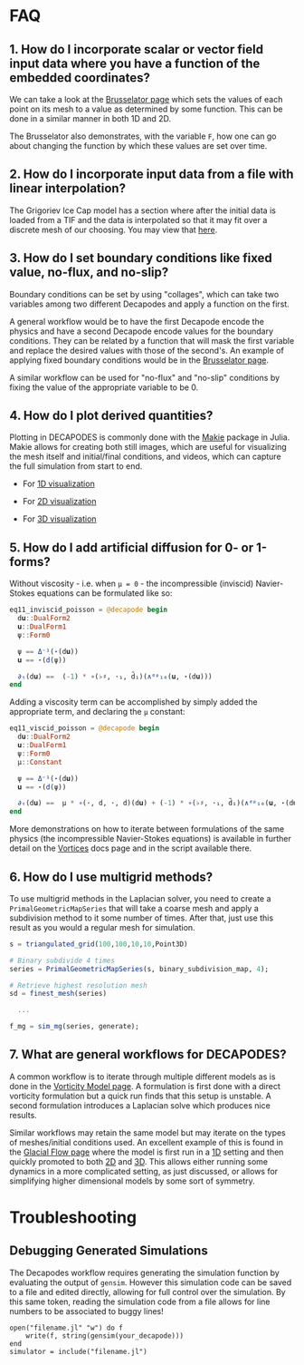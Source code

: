 # FAQ

## 1. How do I incorporate scalar or vector field input data where you have a function of the embedded coordinates?

We can take a look at the [Brusselator page](../brussel/brussel.md#initial-data) which sets the values of each point on its mesh to a value as determined by some function. This can be done in a similar manner in both 1D and 2D. 

The Brusselator also demonstrates, with the variable `F`, how one can go about changing the function by which these values are set over time.

## 2. How do I incorporate input data from a file with linear interpolation?

The Grigoriev Ice Cap model has a section where after the initial data is loaded from a TIF and the data is interpolated so that it may fit over a discrete mesh of our choosing. You may view that [here](../grigoriev/grigoriev.md#loading-a-scientific-dataset).

## 3. How do I set boundary conditions like fixed value, no-flux, and no-slip?

Boundary conditions can be set by using "collages", which can take two variables among two different Decapodes and apply a function on the first. 

A general workflow would be to have the first Decapode encode the physics and have a second Decapode encode values for the boundary conditions. They can be related by a function that will mask the first variable and replace the desired values with those of the second's. An example of applying fixed boundary conditions would be in the [Brusselator page](../brussel/brussel.md#boundary-conditions).

A similar workflow can be used for "no-flux" and "no-slip" conditions by fixing the value of the appropriate variable to be 0. 

## 4. How do I plot derived quantities?

Plotting in DECAPODES is commonly done with the [Makie](https://github.com/MakieOrg/Makie.jl) package in Julia. Makie allows for creating both still images, which are useful for visualizing the mesh itself and initial/final conditions, and videos, which can capture the full simulation from start to end.

- For [1D visualization](../ice_dynamics/ice_dynamics.md#visualize)

- For [2D visualization](../ice_dynamics/ice_dynamics.md#visualize-2d)

- For [3D visualization](../ice_dynamics/ice_dynamics.md#2-manifold-in-3d)


## 5. How do I add artificial diffusion for 0- or 1-forms?

Without viscosity - i.e. when ``μ = 0`` - the incompressible (inviscid) Navier-Stokes equations can be formulated like so:

```julia
eq11_inviscid_poisson = @decapode begin
  d𝐮::DualForm2
  𝐮::DualForm1
  ψ::Form0

  ψ == Δ⁻¹(⋆(d𝐮))
  𝐮 == ⋆(d(ψ))

  ∂ₜ(d𝐮) ==  (-1) * ∘(♭♯, ⋆₁, d̃₁)(∧ᵈᵖ₁₀(𝐮, ⋆(d𝐮)))
end
```

Adding a viscosity term can be accomplished by simply added the appropriate term, and declaring the ``μ`` constant:

```julia
eq11_viscid_poisson = @decapode begin
  d𝐮::DualForm2
  𝐮::DualForm1
  ψ::Form0
  μ::Constant

  ψ == Δ⁻¹(⋆(d𝐮))
  𝐮 == ⋆(d(ψ))

  ∂ₜ(d𝐮) ==  μ * ∘(⋆, d, ⋆, d)(d𝐮) + (-1) * ∘(♭♯, ⋆₁, d̃₁)(∧ᵈᵖ₁₀(𝐮, ⋆(d𝐮)))
end
```

More demonstrations on how to iterate between formulations of the same physics (the incompressible Navier-Stokes equations) is available in further detail on the [Vortices](../navier_stokes/ns.md) docs page and in the script available there.

## 6. How do I use multigrid methods?

To use multigrid methods in the Laplacian solver, you need to create a `PrimalGeometricMapSeries` that will take a coarse mesh and apply a subdivision method to it some number of times. After that, just use this result as you would a regular mesh for simulation.

```julia
s = triangulated_grid(100,100,10,10,Point3D)

# Binary subdivide 4 times
series = PrimalGeometricMapSeries(s, binary_subdivision_map, 4);

# Retrieve highest resolution mesh
sd = finest_mesh(series)

  ...

f_mg = sim_mg(series, generate);
```

## 7. What are general workflows for DECAPODES?

A common workflow is to iterate through multiple different models as is done in the [Vorticity Model page](../navier_stokes/ns.md). A formulation is first done with a direct vorticity formulation but a quick run finds that this setup is unstable. A second formulation introduces a Laplacian solve which produces nice results.

Similar workflows may retain the same model but may iterate on the types of meshes/initial conditions used. An excellent example of this is found in the [Glacial Flow page](../ice_dynamics/ice_dynamics.md) where the model is first run in a [1D](../ice_dynamics/ice_dynamics.md#Define-a-mesh) setting and then quickly promoted to both [2D](../ice_dynamics/ice_dynamics.md#Define-our-mesh) and [3D](../ice_dynamics/ice_dynamics.md#2-Manifold-in-3D). This allows either running some dynamics in a more complicated setting, as just discussed, or allows for simplifying higher dimensional models by some sort of symmetry.


# Troubleshooting

## Debugging Generated Simulations

The Decapodes workflow requires generating the simulation function by evaluating
the output of `gensim`. However this simulation code can be saved to a file and
edited directly, allowing for full control over the simulation. By this same
token, reading the simulation code from a file allows for line numbers to be
associated to buggy lines!

```
open("filename.jl" "w") do f
    write(f, string(gensim(your_decapode)))
end
simulator = include("filename.jl")
```
